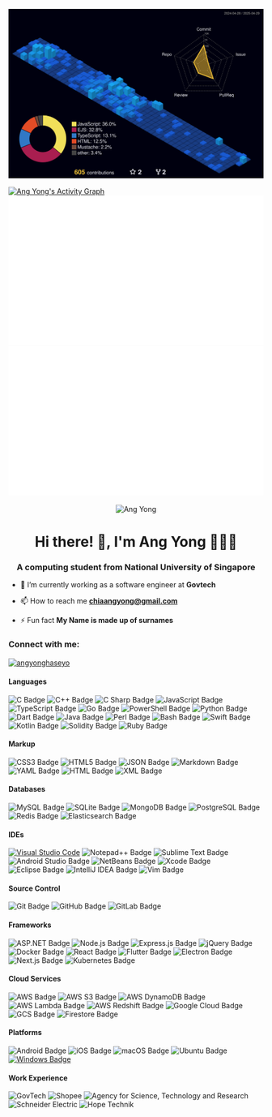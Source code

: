 <!-- Profile View -->
![](./profile-3d-contrib/profile-night-view.svg)


<a href="https://github.com/ashutosh00710/github-readme-activity-graph">
<picture>
  <source media="(prefers-color-scheme: dark)" srcset="https://github-readme-activity-graph.vercel.app/graph/?username=angyonghaseyo&bg_color=00000f&color=007bff&line=fac539&point=FFFFFF&hide_border=true">
  <img alt="Ang Yong's Activity Graph" src="https://github-readme-activity-graph.vercel.app/graph/?username=angyonghaseyo&bg_color=ffffff&color=007bff&line=47a042&point=255322&hide_border=true">
</picture>
</a>

<!-- github-stats -->
<div align="center">

<a href="https://github.com/angyonghaseyo/github-stats">
<picture>
  <source media="(prefers-color-scheme: dark)" srcset="https://raw.githubusercontent.com/angyonghaseyo/github-stats/master/generated/overview.svg#gh-dark-mode-only">
  <img alt="Ang Yong's github-stats" src="https://raw.githubusercontent.com/angyonghaseyo/github-stats/master/generated/overview.svg">
</picture>
</a>

<a href="https://github.com/angyonghaseyo/github-stats">
<picture>
  <source media="(prefers-color-scheme: dark)" srcset="https://raw.githubusercontent.com/angyonghaseyo/github-stats/master/generated/languages.svg#gh-dark-mode-only">
  <img alt="Ang Yong's github-stats" src="https://raw.githubusercontent.com/angyonghaseyo/github-stats/master/generated/languages.svg">
</picture>
</a>

<p><img align="center" src="https://github-readme-stats.vercel.app/api/top-langs?username=angyonghaseyo&show_icons=true&locale=en&layout=compact&theme=dark" alt="Ang Yong" /></p>


</div>

<h1 align="center">Hi there! 👋, I'm Ang Yong 👨🏻‍💻</h1>

<h3 align="center">A computing student from National University of Singapore </h3>

- 🔭 I’m currently working as a software engineer at **Govtech**

- 📫 How to reach me **chiaangyong@gmail.com**

- ⚡ Fun fact **My Name is made up of surnames**

<h3 align="left">Connect with me:</h3>
<p align="left">
<a href="https://sg.linkedin.com/in/chia-ang-yong" target="blank"><img align="center" src="https://raw.githubusercontent.com/rahuldkjain/github-profile-readme-generator/master/src/images/icons/Social/linked-in-alt.svg" alt="angyonghaseyo" height="30" width="40" /></a>

#### Languages
![C Badge](https://img.shields.io/badge/C-A8B9CC?logo=c&logoColor=fff&style=flat)
![C++ Badge](https://img.shields.io/badge/C%2B%2B-00599C?logo=cplusplus&logoColor=fff&style=flat)
![C Sharp Badge](https://img.shields.io/badge/C%23-239120?style=flat&logo=unity&logoColor=white)
![JavaScript Badge](https://img.shields.io/badge/JavaScript-F7DF1E?logo=javascript&logoColor=000&style=flat)
![TypeScript Badge](https://img.shields.io/badge/TypeScript-3178C6?logo=typescript&logoColor=fff&style=flat)
![Go Badge](https://img.shields.io/badge/Go-00ADD8?logo=go&logoColor=fff&style=flat)
![PowerShell Badge](https://img.shields.io/badge/PowerShell-5391FE?logo=powershell&logoColor=fff&style=flat)
![Python Badge](https://img.shields.io/badge/Python-3776AB?logo=python&logoColor=fff&style=flat)
![Dart Badge](https://img.shields.io/badge/Dart-0175C2?logo=dart&logoColor=fff&style=flat)
![Java Badge](https://badgen.net/badge/icon/Java?icon=java&label&color=red&labelColor=red)
![Perl Badge](https://img.shields.io/badge/Perl-39457E?logo=perl&logoColor=white&style=flat)
![Bash Badge](https://img.shields.io/badge/Bash-4EAA25?logo=gnubash&logoColor=white&style=flat)
![Swift Badge](https://img.shields.io/badge/Swift-FA7343?logo=swift&logoColor=white&style=flat)
![Kotlin Badge](https://img.shields.io/badge/Kotlin-7F52FF?logo=kotlin&logoColor=white&style=flat)
![Solidity Badge](https://img.shields.io/badge/Solidity-363636?logo=solidity&logoColor=white&style=flat)
![Ruby Badge](https://img.shields.io/badge/Ruby-CC342D?logo=ruby&logoColor=white&style=flat)



#### Markup
![CSS3 Badge](https://img.shields.io/badge/CSS3-1572B6?logo=css3&logoColor=fff&style=flat)
![HTML5 Badge](https://img.shields.io/badge/HTML5-E34F26?logo=html5&logoColor=fff&style=flat)
![JSON Badge](https://img.shields.io/badge/JSON-00AB9E?style=flat-square&logo=json&logoColor=white)
![Markdown Badge](https://img.shields.io/badge/Markdown-0074D9?style=flat-square&logo=markdown&logoColor=white)
![YAML Badge](https://img.shields.io/badge/YAML-CB171E?logo=yaml&logoColor=fff&style=flat)
![HTML Badge](https://img.shields.io/badge/HTML-E34F26?logo=html5&logoColor=white&style=flat)
![XML Badge](https://img.shields.io/badge/XML-000000?style=flat-square&logo=simpleicons&logoColor=white)


#### Databases
![MySQL Badge](https://img.shields.io/badge/MySQL-4479A1?logo=mysql&logoColor=fff&style=flat)
![SQLite Badge](https://img.shields.io/badge/SQLite-003B57?logo=sqlite&logoColor=fff&style=flat)
![MongoDB Badge](https://img.shields.io/badge/MongoDB-47A248?logo=mongodb&logoColor=white&style=flat)
![PostgreSQL Badge](https://img.shields.io/badge/PostgreSQL-4169E1?logo=postgresql&logoColor=white&style=flat)
![Redis Badge](https://img.shields.io/badge/Redis-DC382D?logo=redis&logoColor=white&style=flat)
![Elasticsearch Badge](https://img.shields.io/badge/Elasticsearch-005571?logo=elasticsearch&logoColor=white&style=flat)


#### IDEs
[![Visual Studio Code](https://custom-icon-badges.demolab.com/badge/Visual%20Studio%20Code-0078d7.svg?logo=vsc&logoColor=white)](#)
![Notepad++ Badge](https://img.shields.io/badge/Notepad%2B%2B-90E59A?logo=notepadplusplus&logoColor=000&style=flat)
![Sublime Text Badge](https://img.shields.io/badge/Sublime%20Text-FF9800?logo=sublimetext&logoColor=fff&style=flat)
![Android Studio Badge](https://img.shields.io/badge/Android_Studio-3DDC84?logo=androidstudio&logoColor=white&style=flat)
![NetBeans Badge](https://img.shields.io/badge/NetBeans-1B6AC6?logo=apache&logoColor=white&style=flat)
![Xcode Badge](https://img.shields.io/badge/Xcode-147EFB?logo=xcode&logoColor=white&style=flat)
![Eclipse Badge](https://img.shields.io/badge/Eclipse-2C2255?logo=eclipseide&logoColor=white&style=flat)
![IntelliJ IDEA Badge](https://img.shields.io/badge/IntelliJ_IDEA-000000?logo=intellijidea&logoColor=white&style=flat)
![Vim Badge](https://img.shields.io/badge/Vim-019733?logo=vim&logoColor=white&style=flat)


#### Source Control
![Git Badge](https://img.shields.io/badge/Git-F05032?logo=git&logoColor=fff&style=flat)
![GitHub Badge](https://img.shields.io/badge/GitHub-181717?logo=github&logoColor=white&style=flat)
![GitLab Badge](https://img.shields.io/badge/GitLab-FC6D26?logo=gitlab&logoColor=white&style=flat)


#### Frameworks
![ASP.NET Badge](https://img.shields.io/badge/ASP.NET-512BD4?logo=dotnet&logoColor=white&style=flat)
![Node.js Badge](https://img.shields.io/badge/Node.js-339933?logo=node.js&logoColor=white&style=flat)
![Express.js Badge](https://img.shields.io/badge/Express.js-000000?logo=express&logoColor=white&style=flat)
![jQuery Badge](https://img.shields.io/badge/jQuery-0769AD?logo=jquery&logoColor=fff&style=flat)
![Docker Badge](https://img.shields.io/badge/Docker-2496ED?logo=docker&logoColor=fff&style=flat)
![React Badge](https://img.shields.io/badge/React-61DAFB?logo=react&logoColor=white&style=flat)
![Flutter Badge](https://img.shields.io/badge/Flutter-02569B?logo=flutter&logoColor=white&style=flat)
![Electron Badge](https://img.shields.io/badge/Electron-47848F?logo=electron&logoColor=white&style=flat)
![Next.js Badge](https://img.shields.io/badge/Next.js-000000?logo=next.js&logoColor=white&style=flat)
![Kubernetes Badge](https://img.shields.io/badge/Kubernetes-326CE5?logo=kubernetes&logoColor=white&style=flat)


#### Cloud Services
![AWS Badge](https://img.shields.io/badge/AWS-232F3E?style=flat&logo=amazonwebservices&logoColor=white)
![AWS S3 Badge](https://img.shields.io/badge/AWS%20S3-569A31?logo=amazon-s3&logoColor=white&style=flat)
![AWS DynamoDB Badge](https://img.shields.io/badge/AWS%20DynamoDB-4053D6?logo=amazon-dynamodb&logoColor=white&style=flat)
![AWS Lambda Badge](https://img.shields.io/badge/AWS%20Lambda-FF9900?logo=awslambda&logoColor=white&style=flat)
![AWS Redshift Badge](https://img.shields.io/badge/AWS%20Redshift-8C4FFF?logo=amazon-redshift&logoColor=white&style=flat)
![Google Cloud Badge](https://img.shields.io/badge/Google%20Cloud-4285F4?logo=googlecloud&logoColor=white&style=flat)
![GCS Badge](https://img.shields.io/badge/Google%20Cloud%20Storage-4285F4?logo=googlecloud&logoColor=white&style=flat)
![Firestore Badge](https://img.shields.io/badge/Google%20Firestore-FFCA28?logo=firebase&logoColor=black&style=flat)


#### Platforms
![Android Badge](https://img.shields.io/badge/Android-3DDC84?logo=android&logoColor=white&style=flat)
![iOS Badge](https://img.shields.io/badge/iOS-silver?logo=apple&logoColor=white&style=flat)
![macOS Badge](https://img.shields.io/badge/macOS-000000?logo=apple&logoColor=white&style=flat)
![Ubuntu Badge](https://img.shields.io/badge/Ubuntu-E95420?logo=ubuntu&logoColor=white&style=flat)
[![Windows Badge](https://custom-icon-badges.demolab.com/badge/Windows-0078D6?logo=windows11&logoColor=white)](#)



#### Work Experience
![GovTech](https://img.shields.io/badge/GovTech-purple)
![Shopee](https://img.shields.io/badge/Shopee-orange)
![Agency for Science, Technology and Research](https://img.shields.io/badge/A*STAR-blue)
![Schneider Electric](https://img.shields.io/badge/Schneider_Electric-green)
![Hope Technik](https://img.shields.io/badge/Hope_Technik-FF0000)
